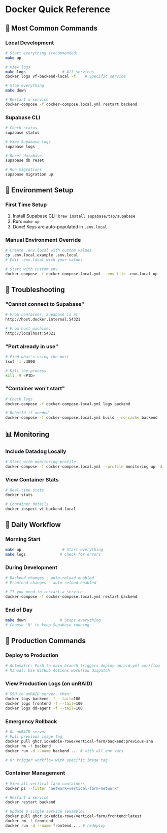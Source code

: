 # Docker Quick Reference

## 🚀 Most Common Commands

### Local Development
```bash
# Start everything (recommended)
make up

# View logs
make logs                # All services
docker logs vf-backend-local -f    # Specific service

# Stop everything
make down

# Restart a service
docker-compose -f docker-compose.local.yml restart backend
```

### Supabase CLI
```bash
# Check status
supabase status

# View Supabase logs
supabase logs

# Reset database
supabase db reset

# Run migrations
supabase migration up
```

## 🔧 Environment Setup

### First Time Setup
1. Install Supabase CLI: `brew install supabase/tap/supabase`
2. Run: `make up`
3. Done! Keys are auto-populated in `.env.local`

### Manual Environment Override
```bash
# Create .env.local with custom values
cp .env.local.example .env.local
# Edit .env.local with your values

# Start with custom env
docker-compose -f docker-compose.local.yml --env-file .env.local up
```

## 🐛 Troubleshooting

### "Cannot connect to Supabase"
```bash
# From container, Supabase is at:
http://host.docker.internal:54321

# From host machine:
http://localhost:54321
```

### "Port already in use"
```bash
# Find what's using the port
lsof -i :3000

# Kill the process
kill -9 <PID>
```

### "Container won't start"
```bash
# Check logs
docker-compose -f docker-compose.local.yml logs backend

# Rebuild if needed
docker-compose -f docker-compose.local.yml build --no-cache backend
```

## 📊 Monitoring

### Include Datadog Locally
```bash
# Start with monitoring profile
docker-compose -f docker-compose.local.yml --profile monitoring up -d
```

### View Container Stats
```bash
# Real-time stats
docker stats

# Container details
docker inspect vf-backend-local
```

## 🔄 Daily Workflow

### Morning Start
```bash
make up                  # Start everything
make logs               # Check for errors
```

### During Development
```bash
# Backend changes - auto-reload enabled
# Frontend changes - auto-reload enabled

# If you need to restart a service
docker-compose -f docker-compose.local.yml restart backend
```

### End of Day
```bash
make down               # Stops everything
# Choose 'N' to keep Supabase running
```

## 🚢 Production Commands

### Deploy to Production
```bash
# Automatic: Push to main branch triggers deploy-unraid.yml workflow
# Manual: Use GitHub Actions workflow dispatch
```

### View Production Logs (on unRAID)
```bash
# SSH to unRAID server, then:
docker logs backend -f --tail=100
docker logs frontend -f --tail=100
docker logs dd-agent -f --tail=100
```

### Emergency Rollback
```bash
# On unRAID server
# Pull previous image tag
docker pull ghcr.io/eddie-rowe/vertical-farm/backend:previous-sha
docker rm -f backend
docker run -d --name backend ... # with all env vars

# Or trigger workflow with specific image tag
```

### Container Management
```bash
# View all vertical farm containers
docker ps --filter "network=vertical-farm-network"

# Restart a service
docker restart backend

# Update a single service (example)
docker pull ghcr.io/eddie-rowe/vertical-farm/frontend:latest
docker rm -f frontend
docker run -d --name frontend ... # redeploy
```
